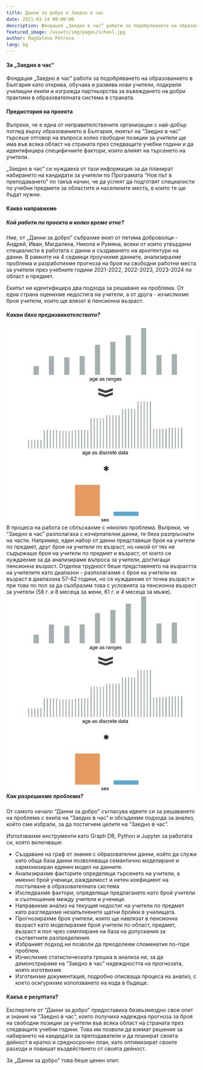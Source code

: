 ```yaml
---
title: Данни за добро и Заедно в час
date: 2021-03-14 00:00:00
description: Фондация „Заедно в час“ работи за подобряването на образованието в България като открива, обучава и развива нови учители, подкрепя училищни екипи и изгражда партньорства за въвеждането на добри практики в образователната система в страната.
featured_image: /assets/img/pages/school.jpg
author: Magdalena Petrova  
lang: bg
---
```



#### За „Заедно в час“
Фондация „Заедно в час“ работи за подобряването на образованието в България като открива, обучава и развива нови учители, подкрепя училищни екипи и изгражда партньорства за въвеждането на добри практики в образователната система в страната.

#### Предистория на проекта
Въпреки, че е една от неправителствените организации с най-добър поглед върху образованието в България, екипът на “Заедно в час” търсеше отговор на въпроса колко свободни позиции за учители ще има във всяка област на страната през следващите учебни години и да идентифицира специфичните фактори, които влияят на търсенето на учители. 

„Заедно в час” се нуждаеха от тази информация за да планират набирането на кандидати за учители по Програмата “Нов път в преподаването” по такъв начин, че да успеят да подготвят специалисти по учебни предмети за областите и населените места, в които те ще бъдат нужни.

#### Какво направихме
##### Кой работи по проекта и колко време отне?

Ние, от „Данни за добро” събрахме екип от петима доброволци - Андрей, Иван, Магдалена, Никола и Румяна, всеки от които утвърдени специалисти в работата с данни и създаването на архитектури на данни.
В рамките на 4 седмици проучихме данните, анализирахме проблема и разработихме прогноза на броя на свободни работни места за учители през учебните години 2021-2022, 2022-2023, 2023-2024 по област и предмет.

Екипът ни идентифицира два подхода за решаване на проблема. От една страна оценихме недостига на учители, а от друга - изчислихме броя учители, които ще влязат в пенсионна възраст.

##### Какви бяха предизвикателствата? 
<img align="right" src="/assets/img/pages/what-we-did-Teach-for-Bulgaria-Data-for-Good-casestudy.PNG"> В процеса на работа се сблъскахме с няколко проблема. Въпреки, че “Заедно в час” разполагаха с изчерпателни данни, те бяха разпръснати на части. Например, един набор от данни представяше броя на учители по предмет, друг броя на учители по възраст, но никой от тях не съдържаше броя на учители по предмет и възраст, от което се нуждаехме за да анализираме въпроса за учители, достигащи пенсионна възраст. Отделна трудност беше представянето на възрастта на учителите като диапазон - разполагахме с броя на учители на възраст в диапазона 57-62 години, но се нуждаехме от точна възраст и при това по пол за да съобразим това с условията за пенсионна възраст за учители (58 г. и 8 месеца за жени, 61 г. и 4 месеца за мъже). <img align="right" src="/assets/img/pages/what-we-did-Teach-for-Bulgaria-Data-for-Good-casestudy.PNG">


##### Как разрешихме проблема?
От самото начало “Данни за добро” съгласува идеите си за решаването на проблема с екипа на “Заедно в час” и обсъдихме подхода за анализ, който сме избрали, за да постигнем целите на “Заедно в час”.

Използвахме инструменти като Graph DB, Python и Jupyter за работата си, която включваше:
* Създаване на граф от знания с образователни данни, който да служи като обща база данни позволяваща семантично моделиране и хармонизиран единен модел на данните.
* Анализирахме факторите определящи търсенето на учители, а именно брой ученици, раждаемост и нетен коефициент на постъпване в образователната система
* Изследвахме фактори, определящи предлагането като брой учители и съотношение между учители и ученици.
* Направихме анализ на текущия недостиг на учители по предмет като разгледахме незапълнените щатни бройки в училищата.
* Прогнозирахме броя учители, които ще навлязат в пенсионна възраст като моделирахме броя учители по област, предмет, възраст и пол чрез семплиране на база на допускания за съответните разпределения.
* Избраният подход ни позволи да преодолеем споменатия по-горе проблем.
* Изчислихме статистическата грешка в анализа ни, за да демонстрираме на “Заедно в час” надеждността на прогнозата, която изготвихме.
* Изготвихме документация, подробно описваща процеса на анализ, с което осигурихме използването на кода в бъдеще.  

#### Какъв е резултата?
Експертите от “Данни за добро” предоставиха безвъзмездно своя опит и знания на “Заедно в час”, които получиха надеждна прогноза за броя на свободни позиции за учители във всяка област на страната през следващите учебни години. Това им позволи да вземат решения за набирането на кандидати за преподаватели и да планират своята дейност в кратко и средносрочен план, като оптимизират своите разходи и повишат въздействието от своята дейност.

За „Данни за добро” това беше ценен опит.
